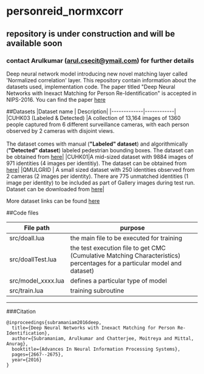 # personreid_normxcorr
## repository is under construction and will be available soon
### contact Arulkumar (arul.csecit@ymail.com) for further details
Deep neural network model introducing new novel matching layer called 'Normalized correlation' layer. This repository contain information about the datasets used, implementation code. The paper titled "Deep Neural Networks with Inexact Matching for Person Re-Identification" is accepted in NIPS-2016. You can find the paper [here](http://papers.nips.cc/paper/6367-deep-neural-networks-with-inexact-matching-for-person-re-identification.pdf)

##Datasets
|Dataset name | Description|
|-------------|------------|
|CUHK03 (Labeled & Detected) |A collection of 13,164 images of 1360 people captured from 6 different surveillance cameras, with each person observed by 2 cameras with disjoint views. <br><br> The dataset comes with manual (**"Labeled" dataset**) and algorithmically (**"Detected" dataset**) labeled pedestrian bounding boxes. The dataset can be obtained from [here](http://www.ee.cuhk.edu.hk/~rzhao/)|
|CUHK01|A mid-sized dataset with 9884 images of 971 identities (4 images per identitiy). The dataset can be obtained from [here](http://www.ee.cuhk.edu.hk/~xgwang/CUHK_identification.html)|
|QMULGRID | A small sized dataset with 250 identities observed from 2 cameras (2 images per identity). There are 775 unmatched identities (1 image per identity) to be included as part of Gallery images during test run. Dataset can be downloaded from [here](http://personal.ie.cuhk.edu.hk/~ccloy/downloads_qmul_underground_reid.html)|

More dataset links can be found [here](http://robustsystems.coe.neu.edu/sites/robustsystems.coe.neu.edu/files/systems/projectpages/reiddataset.html) 

##Code files

|File path | purpose |
|----------|---------|
|src/doall.lua | the main file to be executed for training|
|src/doallTest.lua | the test execution file to get CMC (Cumulative Matching Characteristics) percentages for a particular model and dataset)|
|src/model_xxxx.lua | defines a particular type of model|
|src/train.lua | training subroutine|
-----------------------

###Citation 

```
@inproceedings{subramaniam2016deep,
  title={Deep Neural Networks with Inexact Matching for Person Re-Identification},
  author={Subramaniam, Arulkumar and Chatterjee, Moitreya and Mittal, Anurag},
  booktitle={Advances In Neural Information Processing Systems},
  pages={2667--2675},
  year={2016}
}
```
